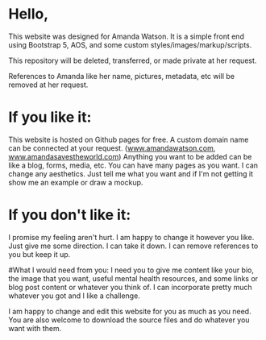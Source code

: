 # Hello,

This website was designed for Amanda Watson. It is a simple front end using Bootstrap 5, AOS, and some custom styles/images/markup/scripts. 

This repository will be deleted, transferred, or made private at her request.

References to Amanda like her name, pictures, metadata, etc will be removed at her request.

# If you like it:
This website is hosted on Github pages for free.
A custom domain name can be connected at your request. (www.amandawatson.com, www.amandasavestheworld.com)
Anything you want to be added can be like a blog, forms, media, etc.
You can have many pages as you want.
I can change any aesthetics. Just tell me what you want and if I'm not getting it show me an example or draw a mockup.


# If you don't like it:
I promise my feeling aren't hurt. 
I am happy to change it however you like. Just give me some direction.
I can take it down.
I can remove references to you but keep it up.

#What I would need from you:
I need you to give me content like your bio, the image that you want, useful mental health resources, and some links or blog post content or whatever you think of. I can incorporate pretty much whatever you got and I like a challenge.

I am happy to change and edit this website for you as much as you need. You are also welcome to download the source files and do whatever you want with them. 
